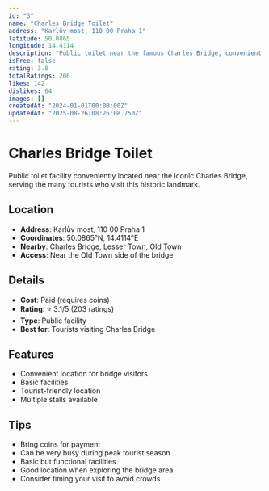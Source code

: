 ```yaml
---
id: "3"
name: "Charles Bridge Toilet"
address: "Karlův most, 110 00 Praha 1"
latitude: 50.0865
longitude: 14.4114
description: "Public toilet near the famous Charles Bridge, convenient for tourists."
isFree: false
rating: 3.8
totalRatings: 206
likes: 142
dislikes: 64
images: []
createdAt: "2024-01-01T00:00:00Z"
updatedAt: "2025-08-26T08:26:08.750Z"
---
```





# Charles Bridge Toilet

Public toilet facility conveniently located near the iconic Charles Bridge, serving the many tourists who visit this historic landmark.

## Location

- **Address**: Karlův most, 110 00 Praha 1
- **Coordinates**: 50.0865°N, 14.4114°E
- **Nearby**: Charles Bridge, Lesser Town, Old Town
- **Access**: Near the Old Town side of the bridge

## Details

- **Cost**: Paid (requires coins)
- **Rating**: ⭐ 3.1/5 (203 ratings)
- **Type**: Public facility
- **Best for**: Tourists visiting Charles Bridge

## Features

- Convenient location for bridge visitors
- Basic facilities
- Tourist-friendly location
- Multiple stalls available

## Tips

- Bring coins for payment
- Can be very busy during peak tourist season
- Basic but functional facilities
- Good location when exploring the bridge area
- Consider timing your visit to avoid crowds
